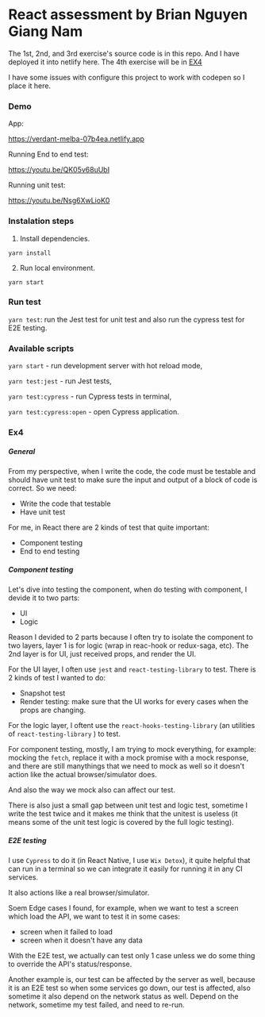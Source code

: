 # React assessment by Brian Nguyen Giang Nam

The 1st, 2nd, and 3rd exercise's source code is in this repo. And I have deployed it into netlify here. The 4th exercise will be in [EX4](#ex4)

I have some issues with configure this project to work with codepen so I place it here.
### Demo

App:

https://verdant-melba-07b4ea.netlify.app

Running End to end test:

https://youtu.be/QK05v68uUbI

Running unit test:

https://youtu.be/Nsg6XwLioK0

### Instalation steps

1. Install dependencies.

`yarn install`

2. Run local environment.

`yarn start`

### Run test

`yarn test`: run the Jest test for unit test and also run the cypress test for E2E testing.

### Available scripts

`yarn start` - run development server with hot reload mode,

`yarn test:jest` - run Jest tests,

`yarn test:cypress` - run Cypress tests in terminal,

`yarn test:cypress:open` - open Cypress application.

### Ex4

##### General
From my perspective, when I write the code, the code must be testable and should have unit test to make sure the input and output of a block of code is correct. So we need:

* Write the code that testable
* Have unit test 

For me, in React there are 2 kinds of test that quite important:
* Component testing
* End to end testing

##### Component testing
Let's dive into testing the component, when do testing with component, I devide it to two parts:
* UI
* Logic

Reason I devided to 2 parts because I often try to isolate the component to two layers, layer 1 is for logic (wrap in reac-hook or redux-saga, etc). The 2nd layer is for UI, just received props, and render the UI.

For the UI layer,  I often use `jest` and `react-testing-library` to test. There is 2 kinds of test I wanted to do:

* Snapshot test
* Render testing: make sure that the UI works for every cases when the props are changing.

For the logic layer, I oftent use the `react-hooks-testing-library` (an utilities of `react-testing-library` ) to test.

For component testing, mostly, I am trying to mock everything, for example: mocking the `fetch`, replace it with a mock promise with a mock response, and there are still manythings that we need to mock as well so it doesn't action like the actual browser/simulator does. 

And also the way we mock also can affect our test.

There is also just a small gap between unit test and logic test, sometime I write the test twice and it makes me think that the unitest is useless (it means some of the unit test logic is covered by the full logic testing).

##### E2E testing

I use `Cypress` to do it (in React Native, I use `Wix Detox`), it quite helpful that can run in a terminal so we can integrate it easily for running it in any CI services.

It also actions like a real browser/simulator.

Soem Edge cases I found, for example, when we want to test a screen which load the API, we want to test it in some cases:

* screen when it failed to load
* screen when it doesn't have any data

With the E2E test, we actually can test only 1 case unless we do some thing to override the API's status/response. 

Another example is, our test can be affected by the server as well, because it is an E2E test so when some services go down, our test is affected, also sometime it also depend on the network status as well. Depend on the network, sometime my test failed, and need to re-run.
